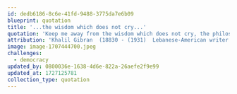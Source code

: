 ```yaml
---
id: dedb6186-8c6e-41fd-9488-3775da7e6b09
blueprint: quotation
title: '...the wisdom which does not cry...'
quotation: 'Keep me away from the wisdom which does not cry, the philosophy which does not laugh, and the greatness which does not bow before children.'
attribution: 'Khalil Gibran  (18830 - (1931)  Lebanese-American writer'
image: image-1707444700.jpeg
challenges:
  - democracy
updated_by: 0800036e-1638-4d6e-822a-26aefe2f9e99
updated_at: 1727125781
collection_type: quotation
---
```

